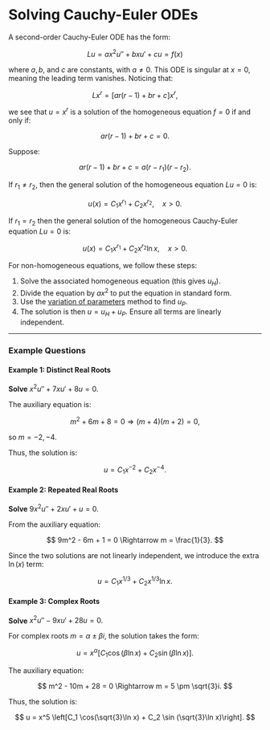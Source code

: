# Solving Cauchy-Euler ODEs

A second-order Cauchy-Euler ODE has the form:

$$
    Lu = ax^2u'' + bxu' + cu = f(x)
$$

where $a, b,$ and $c$ are constants, with $a \neq 0.$ This ODE is singular at $x = 0,$ meaning the leading term vanishes. Noticing that:

$$
    Lx^r = [ar(r-1) + br + c]x^r,
$$

we see that $u = x^r$ is a solution of the homogeneous equation $f = 0$ if and only if:

$$
    ar(r-1) + br + c = 0.
$$

Suppose:

$$
    ar(r-1) + br + c = a(r-r_1)(r-r_2).
$$

If $r_1 \neq r_2,$ then the general solution of the homogeneous equation $Lu = 0$ is:

$$
    u(x) = C_1x^{r_1} + C_2x^{r_2}, \quad x>0.
$$

If $r_1 = r_2$ then the general solution of the homogeneous Cauchy-Euler equation $Lu = 0$ is:

$$
    u(x) = C_1x^{r_1} + C_2x^{r_2}\ln x, \quad x>0.
$$

For non-homogeneous equations, we follow these steps:

1. Solve the associated homogeneous equation (this gives $u_H$).
2. Divide the equation by $ax^2$ to put the equation in standard form.
3. Use the [variation of parameters](/workflows/#/mathematics/differential_equations/Solving-Linear-First-Order-ODEs) method to find $u_P$.
4. The solution is then $u = u_H + u_P.$ Ensure all terms are linearly independent.

---

### Example Questions

#### Example 1: Distinct Real Roots
**Solve** $x^2 u'' + 7xu' + 8u = 0.$

The auxiliary equation is:

$$
    m^2 + 6m + 8 = 0 \Rightarrow (m+4)(m+2) = 0,
$$

so $m = -2, -4.$

Thus, the solution is:

$$
    u = C_1x^{-2} + C_2x^{-4}.
$$

#### Example 2: Repeated Real Roots
**Solve** $9x^2u'' + 2xu' + u = 0.$

From the auxiliary equation:

$$
    9m^2 - 6m + 1 = 0 \Rightarrow m = \frac{1}{3}.
$$

Since the two solutions are not linearly independent, we introduce the extra $\ln(x)$ term:

$$
    u = C_1x^{1/3} + C_2x^{1/3}\ln x.
$$

#### Example 3: Complex Roots
**Solve** $x^2u'' - 9xu' + 28u = 0.$

For complex roots $m = \alpha \pm \beta i,$ the solution takes the form:

$$
    u = x^\alpha [C_1 \cos (\beta \ln x ) + C_2\sin(\beta \ln x)].
$$

The auxiliary equation:

$$
    m^2 - 10m + 28 = 0 \Rightarrow m = 5 \pm \sqrt{3}i.
$$

Thus, the solution is:

$$
    u = x^5 \left[C_1 \cos(\sqrt{3}\ln x) + C_2 \sin (\sqrt{3}\ln x)\right].
$$